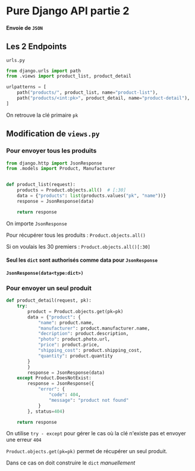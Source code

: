 # Pure Django API partie 2

#### Envoie de `JSON`

## Les 2 Endpoints

`urls.py`

```python
from django.urls import path
from .views import product_list, product_detail

urlpatterns = [
    path("products/", product_list, name="product-list"),
    path("products/<int:pk>", product_detail, name="product-detail"),
]
```

On retrouve la clé primaire `pk`

## Modification de `views.py`

### Pour envoyer tous les produits

```python
from django.http import JsonResponse
from .models import Product, Manufacturer


def product_list(request):
    products = Product.objects.all()  # [:30]
    data = {"products": list(products.values("pk", "name"))}
    response = JsonResponse(data)

    return response
```

On importe `JsonResponse`

Pour récupérer tous les produits : `Product.objects.all()`

Si on voulais les 30 premiers : `Product.objects.all()[:30]`

#### Seul les `dict` sont authorisés comme data pour `JsonResponse`

#### `JsonResponse(data<type:dict>)`

### Pour envoyer un seul produit

```python
def product_detail(request, pk):
    try:
        product = Product.objects.get(pk=pk)
        data = {"product": {
            "name": product.name,
            "manufacturer": product.manufacturer.name,
            "decription": product.description,
            "photo": product.photo.url,
            "price": product.price,
            "shipping_cost": product.shipping_cost,
            "quantity": product.quantity
        }
        }
        response = JsonResponse(data)
    except Product.DoesNotExist:
        response = JsonResponse({
            "error": {
                "code": 404,
                "message": "product not found"
            }
        }, status=404)

    return response
```

On utilise `try - except` pour gérer le cas où la clé n'existe pas et envoyer une erreur `404`

`Product.objects.get(pk=pk)` permet de récupérer un seul produit.

Dans ce cas on doit construire le `dict` *manuellement*

